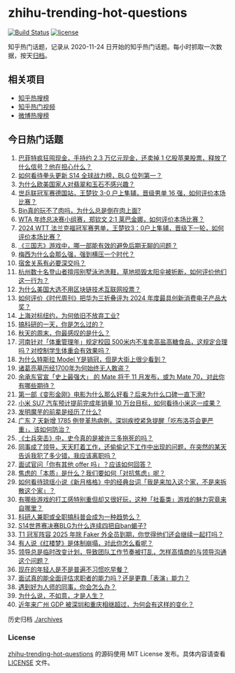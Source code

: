 # zhihu-trending-hot-questions

[![Build Status](https://github.com/justjavac/zhihu-trending-hot-questions/workflows/ci/badge.svg?branch=master)](https://github.com/justjavac/zhihu-trending-hot-questions/actions)
[![license](https://img.shields.io/github/license/justjavac/zhihu-trending-hot-questions)](https://github.com/justjavac/zhihu-trending-hot-questions/blob/master/LICENSE)

知乎热门话题，记录从 2020-11-24
日开始的知乎热门话题。每小时抓取一次数据，按天[归档](./archives)。

## 相关项目

- [知乎热搜榜](https://github.com/justjavac/zhihu-trending-top-search)
- [知乎热门视频](https://github.com/justjavac/zhihu-trending-hot-video)
- [微博热搜榜](https://github.com/justjavac/weibo-trending-hot-search)

## 今日热门话题

<!-- BEGIN -->
<!-- 最后更新时间 Tue Nov 05 2024 01:12:09 GMT+0800 (China Standard Time) -->

1. [巴菲特疯狂囤现金，手持约 2.3 万亿元现金，还卖掉 1 亿股苹果股票，释放了什么信号？他在担心什么？](https://www.zhihu.com/question/3070860391)
1. [如何看待拳头更新 S14 全球战力榜，BLG 位列第一？](https://www.zhihu.com/question/3089498822)
1. [为什么欧美国家人对翡翠和玉石不感兴趣？](https://www.zhihu.com/question/667016547)
1. [世乒联冠军赛德国站，王楚钦 3-0 户上隼辅，晋级男单 16 强，如何评价本场比赛？](https://www.zhihu.com/question/3143835451)
1. [Bin真的玩不了肉吗，为什么总是倒在肉上面?](https://www.zhihu.com/question/2947865606)
1. [WTA 年终总决赛小组赛，郑钦文 2:1 莱巴金娜，如何评价本场比赛？](https://www.zhihu.com/question/3147821066)
1. [2024 WTT 法兰克福冠军赛男单，王楚钦3：0户上隼辅，晋级下一轮，如何评价本场比赛？](https://www.zhihu.com/question/3143610853)
1. [《三国志》游戏中，哪一部能有效的避免后期无聊的问题？](https://www.zhihu.com/question/2763929550)
1. [梅西为什么会那么强，强到横压一个时代？](https://www.zhihu.com/question/2113951682)
1. [宿舍关系有必要深交吗？](https://www.zhihu.com/question/667706109)
1. [杭州数十名登山者擅闯别墅泳池洗鞋，草地损毁太阳伞被折断，如何评价他们这一行为？](https://www.zhihu.com/question/2827544722)
1. [为什么美国大选不用区块链技术互联网投票？](https://www.zhihu.com/question/2164032474)
1. [如何评价《时代周刊》把华为三折叠评为 2024 年度最具创新消费电子产品大奖？](https://www.zhihu.com/question/2994665508)
1. [上海对标纽约，为何依旧不放弃工业?](https://www.zhihu.com/question/310254327)
1. [搞科研的一天，你是怎么过的？](https://www.zhihu.com/question/809968260)
1. [秋天的周末，你最感叹的是什么？](https://www.zhihu.com/question/2987455246)
1. [河南针对「体重管理年」规定校园 500米内不准卖高盐高糖食品，这规定合理吗？对控制学生体重会有效果吗？](https://www.zhihu.com/question/2827840461)
1. [为什么特斯拉 Model Y是销冠，但是大街上很少看到？](https://www.zhihu.com/question/651189131)
1. [诸葛亮墓历经1700年为何始终无人敢盗？](https://www.zhihu.com/question/2342640192)
1. [余承东官宣「史上最强大」 的 Mate 将于 11 月发布，或为 Mate 70，对此你有哪些期待？](https://www.zhihu.com/question/3077846945)
1. [第一部《变形金刚》电影为什么那么好看？后来为什么口碑一直下滑?](https://www.zhihu.com/question/308132033)
1. [小米 SU7 汽车预计提前完成年销量 10 万台目标，如何看待小米这一成果？](https://www.zhihu.com/question/3059895030)
1. [发明魔芋的前辈是经历了什么?](https://www.zhihu.com/question/596712008)
1. [广东 7 天新增 1785 例登革热病例，深圳疾控紧急提醒「吃布洛芬会更严重」，该如何防治？](https://www.zhihu.com/question/2988553696)
1. [《士兵突击》中，史今真的是被许三多拖死的吗？](https://www.zhihu.com/question/500507537)
1. [同事成了领导，天天盯着工作，还偷偷记下工作中出现的问题，在突然的某天告诉我犯了多少错，我应该离职吗？](https://www.zhihu.com/question/2840439083)
1. [面试官问「你有其他 offer 吗」？应该如何回答？](https://www.zhihu.com/question/665947913)
1. [焦虑的「本质」是什么？我们要如何「对抗焦虑」呢？](https://www.zhihu.com/question/2184994657)
1. [如何看待琼瑶小说《新月格格》中的经典台词「我是来加入这个家，不是来拆散这个家」？](https://www.zhihu.com/question/362846415)
1. [有哪些游戏的打工感特别重但却又很好玩，这种「社畜类」游戏的魅力究竟来自哪里？](https://www.zhihu.com/question/3092965231)
1. [科研人兼职或全职搞科普会成为一种趋势么？](https://www.zhihu.com/question/2574464141)
1. [S14世界赛决赛BLG为什么连续四把自ban蝎子?](https://www.zhihu.com/question/2946295959)
1. [T1 冠军阵容 2025 年除 Faker 外全员到期，你觉得他们还会继续一起打吗？](https://www.zhihu.com/question/2946676208)
1. [有人说《红楼梦》是体制崩塌，对此你怎么看呢？](https://www.zhihu.com/question/2170806890)
1. [领导总是临时改变计划，导致团队工作节奏被打乱，怎样高情商的与领导沟通这个问题？](https://www.zhihu.com/question/2422247496)
1. [现在的年轻人是不是普遍不习惯吃早餐？](https://www.zhihu.com/question/3021561063)
1. [面试真的能全面评估求职者的能力吗？还是更靠「表演」能力？](https://www.zhihu.com/question/668869036)
1. [遇到好为人师的同事，你会怎么办？](https://www.zhihu.com/question/2768102885)
1. [为什么说，不如意，才是人生？](https://www.zhihu.com/question/3023577016)
1. [近年来广州 GDP 被深圳和重庆相继超过，为何会有这样的变化？](https://www.zhihu.com/question/2465196932)

<!-- END -->

历史归档 [./archives](./archives)

### License

[zhihu-trending-hot-questions](https://github.com/justjavac/zhihu-trending-hot-questions)
的源码使用 MIT License 发布。具体内容请查看 [LICENSE](./LICENSE) 文件。
